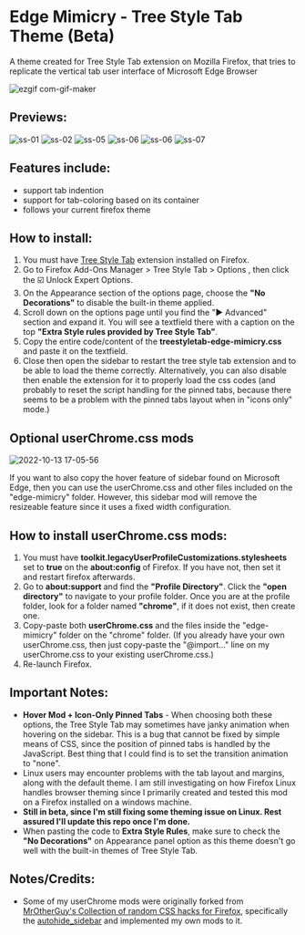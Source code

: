 # Edge Mimicry - Tree Style Tab Theme (Beta)
A theme created for Tree Style Tab extension on Mozilla Firefox, that tries to replicate the vertical tab user interface of Microsoft Edge Browser

![ezgif com-gif-maker](https://user-images.githubusercontent.com/81744148/195548478-496328c6-9169-4ce3-a1f9-afb0e11769d9.gif)

## Previews:
![ss-01](previews/SS-01.png) ![ss-02](previews/SS-02.png)
![ss-05](previews/SS-03.png) ![ss-06](previews/SS-04.png)
![ss-06](previews/SS-05.png) ![ss-07](previews/SS-06.png)



## Features include:
- support tab indention 
- support for tab-coloring based on its container
- follows your current firefox theme

## How to install:
1. You must have [Tree Style Tab](https://addons.mozilla.org/en-US/firefox/addon/tree-style-tab/) extension installed on Firefox.
2. Go to Firefox Add-Ons Manager > Tree Style Tab > Options , then click the :ballot_box_with_check: Unlock Expert Options.
3. On the Appearance section of the options page, choose the **"No Decorations"** to disable the built-in theme applied.
4. Scroll down on the options page until you find the "► Advanced" section and expand it. You will see a textfield there with a caption on the top **"Extra Style rules provided by Tree Style Tab"**.
5. Copy the entire code/content of the **treestyletab-edge-mimicry.css** and paste it on the textfield.
6. Close then open the sidebar to restart the tree style tab extension and to be able to load the theme correctly. Alternatively, you can also disable then enable the extension for it to properly load the css codes (and probably to reset the script handling for the pinned tabs, because there seems to be a problem with the pinned tabs layout when in "icons only" mode.)  

## Optional userChrome.css mods

![2022-10-13 17-05-56](https://user-images.githubusercontent.com/81744148/195555236-32e7c37e-0112-4ac8-8614-328a8db02acf.gif)

If you want to also copy the hover feature of sidebar found on Microsoft Edge, then you can use the userChrome.css and other files included on the "edge-mimicry" folder. However, this sidebar mod will remove the resizeable feature since it uses a fixed width configuration.
## How to install userChrome.css mods:
1. You must have **toolkit.legacyUserProfileCustomizations.stylesheets** set to **true** on the **about:config** of Firefox. If you have not, then set it and restart firefox afterwards.
2. Go to **about:support** and find the **"Profile Directory"**. Click the **"open directory"** to navigate to your profile folder. Once you are at the profile folder, look for a folder named **"chrome"**, if it does not exist, then create one.
3. Copy-paste both **userChrome.css** and the files inside the "edge-mimicry" folder on the "chrome" folder. (If you already have your own userChrome.css, then just copy-paste the "@import..." line on my userChrome.css to your existing userChrome.css.)
4. Re-launch Firefox.


## Important Notes:
- **Hover Mod + Icon-Only Pinned Tabs** - When choosing both these options, the Tree Style Tab may sometimes have janky animation when hovering on the sidebar. This is a bug that cannot be fixed by simple means of CSS, since the position of pinned tabs is handled by the JavaScript. Best thing that I could find is to set the transition animation to "none".
- Linux users may encounter problems with the tab layout and margins, along with the default theme. I am still investigating on how Firefox Linux handles browser theming since I primarily created and tested this mod on a Firefox installed on a windows machine.
- **Still in beta, since I'm still fixing some theming issue on Linux. Rest assured I'll update this repo once I'm done.**
- When pasting the code to **Extra Style Rules**, make sure to check the **"No Decorations"** on Appearance panel option as this theme doesn't go well with the built-in themes of Tree Style Tab.

## Notes/Credits:
- Some of my userChrome mods were originally forked from [MrOtherGuy's Collection of random CSS hacks for Firefox](https://github.com/MrOtherGuy/firefox-csshacks), specifically the [autohide_sidebar](https://github.com/MrOtherGuy/firefox-csshacks/blob/master/chrome/autohide_sidebar.css) and implemented my own mods to it.
